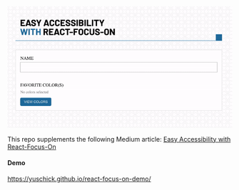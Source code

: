 ![Easy accessibility with React-Focus-On](modal.gif)

This repo supplements the following Medium article: [Easy Accessibility with React-Focus-On](https://medium.com/@Yuschick/easy-accessibility-with-react-focus-on-9e925063aa91)

#### Demo

https://yuschick.github.io/react-focus-on-demo/

